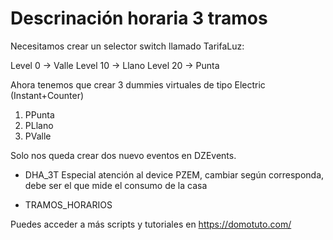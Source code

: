 # Descrinación horaria 3 tramos

Necesitamos crear un selector switch llamado TarifaLuz:

Level 0 -> Valle
Level 10 -> Llano
Level 20 -> Punta

Ahora tenemos que crear 3 dummies virtuales de tipo Electric (Instant+Counter)

1. PPunta
2. PLlano
3. PValle



Solo nos queda crear dos nuevo eventos en DZEvents.
- DHA_3T
Especial atención al device PZEM, cambiar según corresponda, debe ser el que mide el consumo de la casa

- TRAMOS_HORARIOS


Puedes acceder a más scripts y tutoriales en https://domotuto.com/
